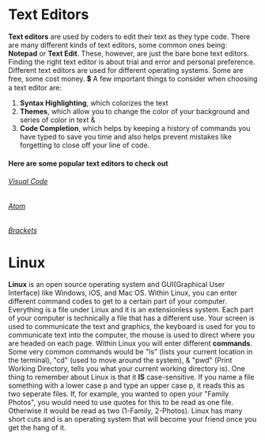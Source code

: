 # Text Editors
**Text editors** are used by coders to edit their text as they type code. There are many different kinds of text editors, some common ones being: **Notepad** or **Text Edit**. These, however, are just the bare bone text editors.
Finding the right text editor is about trial and error and personal preference. Different text editors are used for different operating systems. Some are free, some cost money. 💲
A few important things to consider when choosing a text editor are: 
1. **Syntax Highlighting**, which colorizes the text 
2. **Themes**, which allow you to change the color of your background and series of color in text &
3. **Code Completion**, which helps by keeping a history of commands you have typed to save you time and also helps prevent mistakes like forgetting to close off your line of code.
 
 #### Here are some popular text editors to check out
 ###### [Visual Code](https://code.visualstudio.com/)
 ###### [Atom](https://atom.io/)
 ###### [Brackets](https://brackets.io/)
 
 # Linux
 **Linux** is an open source operating system and GUI(Graphical User Interface) like Windows, iOS, and Mac OS. Within Linux, you can enter different command codes to get to a certain part of your computer.
 Everything is a file under Linux and it is an extensionless system. Each part of your computer is technically a file that has a different use. Your screen is used to communicate the text and graphics, the keyboard is used for you to communicate text into the computer, the mouse is used to direct where you are headed on each page.
 Within Linux you will enter different **commands**. Some very common commands would be "ls" (lists your current location in the terminal), "cd" (used to move around the system), & "pwd" (Print Working Directory, tells you what your current working directory is).
 One thing to remember about Linux is that it **IS** case-sensitive. If you name a file something with a lower case p and type an upper case p, it reads this as two seperate files.
 If, for example, you wanted to open your "Family Photos", you would need to use quotes for this to be read as one file. Otherwise it would be read as two (1-Family, 2-Photos). 
 Linux has many short cuts and is an operating system that will become your friend once you get the hang of it.
